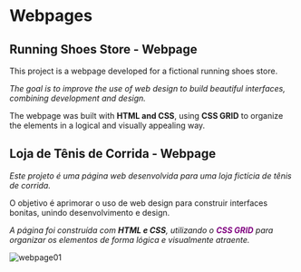 # Webpages
## Running Shoes Store - Webpage

This project is a webpage developed for a fictional running shoes store.

*The goal is to improve the use of web design to build beautiful interfaces, combining development and design.*

The webpage was built with **HTML and CSS**, using **CSS GRID** to organize the elements in a logical and visually appealing way.


## Loja de Tênis de Corrida - Webpage

*Este projeto é uma página web desenvolvida para uma loja fictícia de tênis de corrida.* 

O objetivo é aprimorar o uso de web design para construir interfaces bonitas, unindo desenvolvimento e design. 

*A página foi construída com **HTML e CSS**, utilizando o  **<span style="color:purple">CSS GRID</span>**
 para organizar os elementos de forma lógica e visualmente atraente.*

 
![webpage01](https://user-images.githubusercontent.com/112190511/235161328-33a1b3c7-379d-49a6-ba5c-d0d2fc115b1d.jpg)
